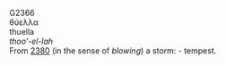 <body>
  <p>G2366<br>  θύελλα  <br> thuella  <br><i>thoo‘-el-lah </i><br>From <a href="g2380.htm">2380</a> (in the sense of <i>blowing</i>) a storm: - tempest.<br></p>
 </body>